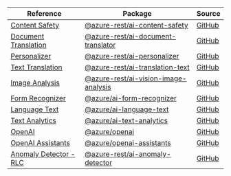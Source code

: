 | Reference | Package | Source |
|---|---|---|
|[Content Safety](ai-content-safety-rest-readme.md)|[@azure-rest/ai-content-safety](https://www.npmjs.com/package/@azure-rest/ai-content-safety)|[GitHub](https://github.com/Azure/azure-sdk-for-js/blob/main/sdk/contentsafety/ai-content-safety-rest)|
|[Document Translation](ai-document-translator-rest-readme.md)|[@azure-rest/ai-document-translator](https://www.npmjs.com/package/@azure-rest/ai-document-translator)|[GitHub](https://github.com/Azure/azure-sdk-for-js/blob/main/sdk/documenttranslator/ai-document-translator-rest)|
|[Personalizer](ai-personalizer-rest-readme.md)|[@azure-rest/ai-personalizer](https://www.npmjs.com/package/@azure-rest/ai-personalizer)|[GitHub](https://github.com/Azure/azure-sdk-for-js/blob/main/sdk/personalizer/ai-personalizer-rest)|
|[Text Translation](ai-translation-text-rest-readme.md)|[@azure-rest/ai-translation-text](https://www.npmjs.com/package/@azure-rest/ai-translation-text)|[GitHub](https://github.com/Azure/azure-sdk-for-js/blob/main/sdk/translation/ai-translation-text-rest)|
|[Image Analysis](ai-vision-image-analysis-rest-readme.md)|[@azure-rest/ai-vision-image-analysis](https://www.npmjs.com/package/@azure-rest/ai-vision-image-analysis)|[GitHub](https://github.com/Azure/azure-sdk-for-js/blob/main/sdk/vision/ai-vision-image-analysis-rest)|
|[Form Recognizer](ai-form-recognizer-readme.md)|[@azure/ai-form-recognizer](https://www.npmjs.com/package/@azure/ai-form-recognizer)|[GitHub](https://github.com/Azure/azure-sdk-for-js/blob/main/sdk/formrecognizer/ai-form-recognizer)|
|[Language Text](ai-language-text-readme.md)|[@azure/ai-language-text](https://www.npmjs.com/package/@azure/ai-language-text)|[GitHub](https://github.com/Azure/azure-sdk-for-js/blob/main/sdk/cognitivelanguage/ai-language-text)|
|[Text Analytics](ai-text-analytics-readme.md)|[@azure/ai-text-analytics](https://www.npmjs.com/package/@azure/ai-text-analytics)|[GitHub](https://github.com/Azure/azure-sdk-for-js/blob/main/sdk/textanalytics/ai-text-analytics)|
|[OpenAI](openai-readme.md)|[@azure/openai](https://www.npmjs.com/package/@azure/openai)|[GitHub](https://github.com/Azure/azure-sdk-for-js/blob/main/sdk/openai/openai)|
|[OpenAI Assistants](openai-assistants-readme.md)|[@azure/openai-assistants](https://www.npmjs.com/package/@azure/openai-assistants)|[GitHub](https://github.com/Azure/azure-sdk-for-js/blob/main/sdk/openai/openai-assistants)|
|[Anomaly Detector - RLC](ai-anomaly-detector-rest-readme.md)|[@azure-rest/ai-anomaly-detector](https://www.npmjs.com/package/@azure-rest/ai-anomaly-detector)|[GitHub](https://github.com/Azure/azure-sdk-for-js/blob/main/sdk/anomalydetector/ai-anomaly-detector-rest)|
